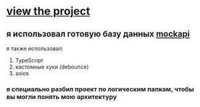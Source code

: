 # [view the project](https://projforcomp-bqloxvjwa-mmiksaa.vercel.app/)

## я использовал готовую базу данных [mockapi](https://mockapi.io/)

я также использовал:

1) TypeScript
2) кастомные хуки (debounce)
3) axios


### я специально разбил проект по логическим папкам, чтобы вы могли понять мою архитектуру